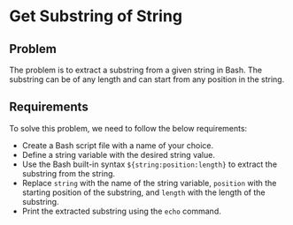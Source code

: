 # Get Substring of String

## Problem

The problem is to extract a substring from a given string in Bash. The substring can be of any length and can start from any position in the string.

## Requirements

To solve this problem, we need to follow the below requirements:
- Create a Bash script file with a name of your choice.
- Define a string variable with the desired string value.
- Use the Bash built-in syntax `${string:position:length}` to extract the substring from the string.
- Replace `string` with the name of the string variable, `position` with the starting position of the substring, and `length` with the length of the substring.
- Print the extracted substring using the `echo` command.

